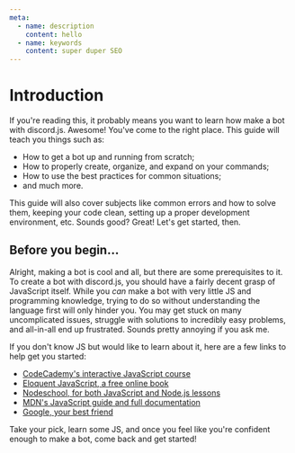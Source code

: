 ```yaml
---
meta:
  - name: description
    content: hello
  - name: keywords
    content: super duper SEO
---
```


# Introduction

If you're reading this, it probably means you want to learn how make a bot with discord.js. Awesome! You've come to the right place.
This guide will teach you things such as:
* How to get a bot up and running from scratch;
* How to properly create, organize, and expand on your commands;
* How to use the best practices for common situations;
* and much more.

This guide will also cover subjects like common errors and how to solve them, keeping your code clean, setting up a proper development environment, etc.
Sounds good? Great! Let's get started, then.

## Before you begin...

Alright, making a bot is cool and all, but there are some prerequisites to it. To create a bot with discord.js, you should have a fairly decent grasp of JavaScript itself.
While you _can_ make a bot with very little JS and programming knowledge, trying to do so without understanding the language first will only hinder you. You may get stuck on many uncomplicated issues, struggle with solutions to incredibly easy problems, and all-in-all end up frustrated. Sounds pretty annoying if you ask me.

If you don't know JS but would like to learn about it, here are a few links to help get you started:

* [CodeCademy's interactive JavaScript course](https://www.codecademy.com/learn/learn-javascript)
* [Eloquent JavaScript, a free online book](http://eloquentjavascript.net/)
* [Nodeschool, for both JavaScript and Node.js lessons](https://nodeschool.io/)
* [MDN's JavaScript guide and full documentation](https://developer.mozilla.org/en-US/docs/Web/JavaScript)
* [Google, your best friend](https://google.com)

Take your pick, learn some JS, and once you feel like you're confident enough to make a bot, come back and get started!
